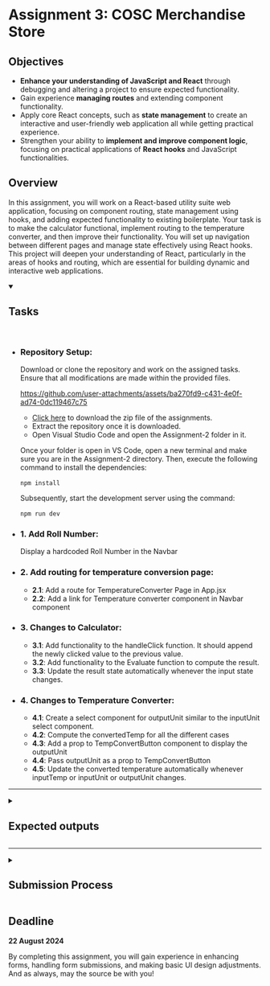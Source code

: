 # Assignment 3: COSC Merchandise Store

## Objectives

-   **Enhance your understanding of JavaScript and React** through debugging and altering a project to ensure expected functionality.
-   Gain experience **managing routes** and extending component functionality.
-   Apply core React concepts, such as **state management** to create an interactive and user-friendly web application all while getting practical experience.
-   Strengthen your ability to **implement and improve component logic**, focusing on practical applications of **React hooks** and JavaScript functionalities.

## Overview

In this assignment, you will work on a React-based utility suite web application, focusing on component routing, state management using hooks, and adding expected functionality to existing boilerplate. Your task is to make the calculator functional, implement routing to the temperature converter, and then improve their functionality. You will set up navigation between different pages and manage state effectively using React hooks. This project will deepen your understanding of React, particularly in the areas of hooks and routing, which are essential for building dynamic and interactive web applications.

<details open>
<summary><h2>Tasks</h2></summary>
<br>

<ul>
<li>
<h3>Repository Setup:</h3>

Download or clone the repository and work on the assigned tasks. Ensure that all modifications are made within the provided files.

https://github.com/user-attachments/assets/ba270fd9-c431-4e0f-ad74-0dc119467c75

-   [Click here](https://github.com/cbitosc/ReactJS-and-FastAPI-Bootcamp-Assignments/archive/refs/heads/main.zip) to download the zip file of the assignments.
-   Extract the repository once it is downloaded.
-   Open Visual Studio Code and open the Assignment-2 folder in it.

Once your folder is open in VS Code, open a new terminal and make sure you are in the Assignment-2 directory. Then, execute the following command to install the dependencies:

```
npm install
```

Subsequently, start the development server using the command:

```
npm run dev
```

</li>

<li><h3>1. Add Roll Number:</h3> Display a hardcoded Roll Number in the Navbar</li>
<li><h3>2. Add routing for temperature conversion page:</h3>

-   **2.1**: Add a route for TemperatureConverter Page in App.jsx
-   **2.2**: Add a link for Temperature converter component in Navbar component

</li>
<li><h3>3. Changes to Calculator: </h3>

-   **3.1**: Add functionality to the handleClick function. It should append the newly clicked value to the previous value.
-   **3.2**: Add functionality to the Evaluate function to compute the result.
-   **3.3**: Update the result state automatically whenever the input state changes.
</li>

<li><h3>4. Changes to Temperature Converter: </h3>

-   **4.1**: Create a select component for outputUnit similar to the inputUnit select component.
-   **4.2**: Compute the convertedTemp for all the different cases
-   **4.3**: Add a prop to TempConvertButton component to display the outputUnit
-   **4.4**: Pass outputUnit as a prop to TempConvertButton
-   **4.5**: Update the converted temperature automatically whenever inputTemp or inputUnit or outputUnit changes.
</li>
</ul>
</details>

<hr>

<details>
<summary><h2>Expected outputs</h2></summary>
<p align="center">
  <img src="./assignment3-output1.png" alt="Image 1" width="95%" />
  <img src="./assignment3-output2.png" alt="Image 2" width="95%" />
  <img src="./assignment3-output3.png" alt="Image 3" width="95%" />
</p>
</details>

<hr>

<details>
<summary><h2>Submission Process</h2></summary>
<br>
<ul>
<li><h3>1. Test Your Application:</h3>

Ensure that each feature in your application is implemented correctly and functions as expected. Verify that the Roll Number displays in the Navbar, and that routing to the Temperature Conversion page works seamlessly. Test the Calculator to confirm that values are appended correctly, results are computed accurately, and updates occur automatically. Similarly, validate the Temperature Converter to ensure that unit selections, conversions, and automatic updates are handled correctly. Thoroughly test the entire application to confirm that all tasks are functioning smoothly.</li>

<li><h3>2. Submit Completed Code:</h3>

Go to <a href="https://drive.google.com/drive/folders/1F6lGfqkjZzu5s9hhQpbSH6gM4a5vCiGF?usp=drive_link">this link</a> and upload your **src** folder, **main.py** file and output screenshots to the folder named after your roll number.</li>

<li><h3>3. Finish The Task:</h3>

Fill <a href="https://forms.gle/2Fiv3eRcJcxFSw5x6">this Google Form</a> to finish the task.</li>

</ul>
</details>

## Deadline

**22 August 2024**

By completing this assignment, you will gain experience in enhancing forms, handling form submissions, and making basic UI design adjustments. And as always, may the source be with you!
